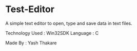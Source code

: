# Test-Editor
A simple text editor to open, type and save data in text files.

Technology Used : Win32SDK
Language : C

Made By : Yash Thakare
